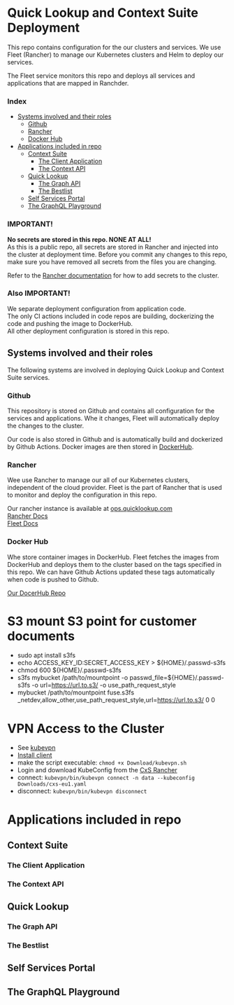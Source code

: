 # Quick Lookup and Context Suite Deployment

This repo contains configuration for the our clusters and services.
We use Fleet (Rancher) to manage our Kubernetes clusters and Helm to deploy our services.

The Fleet service monitors this repo and deploys all services and applications that are mapped in Ranchder.

### Index

- [Systems involved and their roles](#systems-involved-and-their-roles)
  - [Github](#github)
  - [Rancher](#rancher)
  - [Docker Hub](#docker-hub)
- [Applications included in repo](#applications-included-in-repo)
  - [Context Suite](#context-suite)
    - [The Client Application](#the-client-application)
    - [The Context API](#the-context-api)
  - [Quick Lookup](#quick-lookup)
    - [The Graph API](#the-graph-api)
    - [The Bestlist](#the-bestlist)
  - [Self Services Portal](#self-services-portal)
  - [The GraphQL Playground](#the-graphql-playground)

### IMPORTANT!
**No secrets are stored in this repo. NONE AT ALL!**</br> 
As this is a public repo, all secrets are stored in Rancher and injected into the cluster at deployment time.
Before you commit any changes to this repo, make sure you have removed all secrets from the files you are changing.

Refer to the [Rancher documentation](https://ranchermanager.docs.rancher.com/how-to-guides/new-user-guides/kubernetes-resources-setup/secrets#docusaurus_skipToContent_fallback) for how to add secrets to the cluster.

### Also IMPORTANT!
We separate deployment configuration from application code.</br>
The only CI actions included in code repos are building, dockerizing the code and pushing the image to DockerHub.</br>
All other deployment configuration is stored in this repo.

## Systems involved and their roles
The following systems are involved in deploying Quick Lookup and Context Suite services.

### Github
This repository is stored on Github and contains all configuration for the services and applications.
Whe it changes, Fleet will automatically deploy the changes to the cluster.

Our code is also stored in Github and is automatically build and dockerized by Github Actions.
Docker images are then stored in [DockerHub](#docker-hub).

### Rancher
Wee use Rancher to manage our all of our Kubernetes clusters, independent of the cloud provider.
Fleet is the part of Rancher that is used to monitor and deploy the configuration in this repo.

Our rancher instance is available at [ops.quicklookup.com](https://ops.quicklookup.com)</br>
[Rancher Docs](https://ranchermanager.docs.rancher.com/)</br>
[Fleet Docs](https://fleet.rancher.io/)

### Docker Hub
Whe store container images in DockerHub.
Fleet fetches the images from DockerHub and deploys them to the cluster based on the tags specified in this repo.
We can have Github Actions updated these tags automatically when code is pushed to Github.

[Our DocerHub Repo](https://hub.docker.com/repository/docker/quicklookup/)

# S3 mount S3 point for customer documents

 - sudo apt install s3fs
 - echo ACCESS_KEY_ID:SECRET_ACCESS_KEY > ${HOME}/.passwd-s3fs
 - chmod 600 ${HOME}/.passwd-s3fs
 - s3fs mybucket /path/to/mountpoint -o passwd_file=${HOME}/.passwd-s3fs -o url=https://url.to.s3/ -o use_path_request_style
 - mybucket /path/to/mountpoint fuse.s3fs _netdev,allow_other,use_path_request_style,url=https://url.to.s3/ 0 0

# VPN Access to the Cluster

 - See [kubevpn](https://github.com/kubenetworks/kubevpn)
 - [Install client](https://github.com/kubenetworks/kubevpn/releases)
 - make the script executable: `chmod +x Download/kubevpn.sh`
 - Login and download KubeConfig from the [CxS Rancher](https://ops.quicklookup.com/)
 - connect: `kubevpn/bin/kubevpn connect -n data --kubeconfig Downloads/cxs-eu1.yaml`
 - disconnect: `kubevpn/bin/kubevpn disconnect`


# Applications included in repo

## Context Suite

### The Client Application

### The Context API

## Quick Lookup

### The Graph API

### The Bestlist 

## Self Services Portal

## The GraphQL Playground






